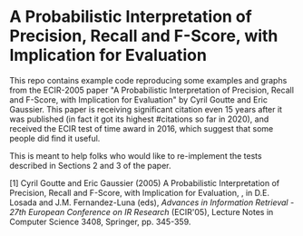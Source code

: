 # A Probabilistic Interpretation of Precision, Recall and F-Score, with Implication for Evaluation

This repo contains example code reproducing some examples and graphs from the ECIR-2005 paper "A Probabilistic Interpretation of Precision, Recall and F-Score, with Implication for Evaluation" by Cyril Goutte and Eric Gaussier. This paper is receiving significant citation even 15 years after it was published (in fact it got its highest #citations so far in 2020), and received the ECIR test of time award in 2016, which suggest that some people did find it useful.

This is meant to help folks who would like to re-implement the tests described in Sections 2 and 3 of the paper.

[1] Cyril Goutte and Eric Gaussier (2005) A Probabilistic Interpretation of Precision, Recall and F-Score, with Implication for Evaluation, , in D.E. Losada and J.M. Fernandez-Luna (eds), *Advances in Information Retrieval - 27th European Conference on IR Research* (ECIR'05), Lecture Notes in Computer Science 3408, Springer, pp. 345-359.